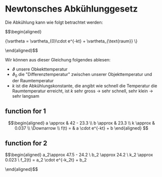 
# Newtonsches Abkühlunggesetz 

Die Abkühlung kann wie folgt betrachtet werden: 


$$\begin{aligned}

{\vartheta = \vartheta_{0}\cdot e^{-kt} + \vartheta_{\text{raum}} \\}

\end{aligned}$$

Wir können aus dieser Gleichung folgendes ablesen: 

- $\vartheta$ unsere Obkekttemperatur
- $\vartheta_0$ die "Differenztemperatur" zwischen unserer Objekttemperatur und der Raumtemperatur 
- $k$ ist die Abkühlungskonstante, die angibt wie schnell die Temperatur die Raumtemperatur erreicht, ist $k$ sehr gross -> sehr schnell, sehr klein -> sehr langsam 

## function for 1

$$\begin{aligned}
a \approx & 42 - 23.3 \\
b \approx & 23.3 \\
k \approx & 0.037 \\
\Downarrow \\
f(t) = & a \cdot e^{-kt} + b
\end{aligned}
$$

## function for 2 

$$\begin{aligned}
	a_2\approx 47.5 - 24.2 \\
	b_2 \approx 24.2 \\
	k_2 \approx 0.023 \\
	f_2(t) = a_2 \cdot e^{-k_2t} + b_2

\end{aligned}$$